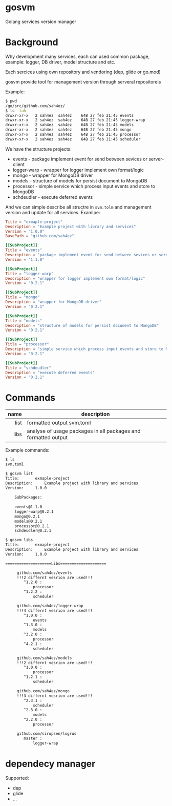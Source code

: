 # gosvm

Golang services version manager

# Background

Why development many services, each can used common package, example: logger, DB driver, model structure and etc.

Each sercices using own repository and vendoring (dep, glide or go.mod)

gosvm provide tool for management version through serveral repositoreis

Example:
``` bash
$ pwd
/go/src/github.com/sah4ez/
$ ls -lah
drwxr-xr-x   2 sah4ez  sah4ez    64B 27 feb 21:45 events
drwxr-xr-x   2 sah4ez  sah4ez    64B 27 feb 21:45 logger-wrap
drwxr-xr-x   2 sah4ez  sah4ez    64B 27 feb 21:45 models
drwxr-xr-x   2 sah4ez  sah4ez    64B 27 feb 21:45 mongo
drwxr-xr-x   2 sah4ez  sah4ez    64B 27 feb 21:45 processor
drwxr-xr-x   2 sah4ez  sah4ez    64B 27 feb 21:45 scheduler
```
We have the structure projects:

- events - package implement event for send between sevices or server-client
- logger-warp - wrapper for logger implement own format/logic
- mongo - wrapper for MongoDB driver
- models - structure of models for persist document to MongoDB
- processor - simple service which process input events and store to MongoDB
- schdeudler - execute deferred events

And we can simple describe all structre in `svm.tolm` and management version and update for all services. Examlpe:

```toml
Title = "exmaple-project"
Description = "Example project with library and services"
Version = "1.0.0"
BasePath = "github.com/sah4ez"

[[SubProject]]
Title = "events"
Description = "package implement event for send between sevices or server-client"
Version = "1.1.0"

[[SubProject]]
Title = "logger-warp"
Description = "wrapper for logger implement own format/logic"
Version = "0.2.1"

[[SubProject]]
Title = "mongo"
Description = "wrapper for MongoDB driver"
Version = "0.2.1"

[[SubProject]]
Title = "models"
Description = "structure of models for persist document to MongoDB"
Version = "0.2.1"

[[SubProject]]
Title = "processor"
Description = "simple service which process input events and store to MongoDB"
Version = "0.2.1"

[[SubProject]]
Title = "schdeudler"
Description = "execute deferred events"
Version = "0.2.1"
```

# Commands

| name | description |
|-----:|-------------|
| list | formatted output svm.toml |
| libs | analyse of usage packages in all packages and formatted output |

Example commands:
```bash
$ ls
svm.toml

$ gosvm list
Title:		 exmaple-project
Description:	 Example project with library and services
Version:	 1.0.0
	
	SubPackages:
	
	events@1.1.0
	logger-warp@0.2.1
	mongo@0.2.1
	models@0.2.1
	processor@0.2.1
	schdeudler@0.2.1

$ gosvm libs
Title:		 exmaple-project
Description:	 Example project with library and services
Version:	 1.0.0

====================Libs====================

	 github.com/sah4ez/events
	 !!!2 differnt vesrion are used!!!
		^1.2.0 :
			processor
		^1.2.2 :
			scheduler

	 github.com/sah4ez/logger-wrap
	 !!!4 differnt vesrion are used!!!
		^1.0.0 :
			events
		^1.3.0 :
			models
		^3.2.0 :
			processor
		^4.2.1 :
			scheduler

	 github.com/sah4ez/models
	 !!!2 differnt vesrion are used!!!
		^1.0.0 :
			processor
		^1.2.1 :
			scheduler

	 github.com/sah4ez/mongo
	 !!!3 differnt vesrion are used!!!
		^2.3.1 :
			scheduler
		^2.3.0 :
			models
		^2.2.0 :
			processor

	 github.com/sirupsen/logrus
		master :
			logger-wrap
```


# dependecy manager

Supported:

- dep
- glide
- ...
